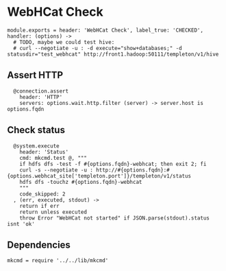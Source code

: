 
# WebHCat Check

    module.exports = header: 'WebHCat Check', label_true: 'CHECKED', handler: (options) ->
      # TODO, maybe we could test hive:
      # curl --negotiate -u : -d execute="show+databases;" -d statusdir="test_webhcat" http://front1.hadoop:50111/templeton/v1/hive

## Assert HTTP

      @connection.assert
        header: 'HTTP'
        servers: options.wait.http.filter (server) -> server.host is options.fqdn

## Check status

      @system.execute
        header: 'Status'
        cmd: mkcmd.test @, """
        if hdfs dfs -test -f #{options.fqdn}-webhcat; then exit 2; fi
        curl -s --negotiate -u : http://#{options.fqdn}:#{options.webhcat_site['templeton.port']}/templeton/v1/status
        hdfs dfs -touchz #{options.fqdn}-webhcat
        """
        code_skipped: 2
      , (err, executed, stdout) ->
        return if err
        return unless executed
        throw Error "WebHCat not started" if JSON.parse(stdout).status isnt 'ok'

## Dependencies

    mkcmd = require '../../lib/mkcmd'
